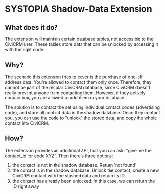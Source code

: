 # SYSTOPIA Shadow-Data Extension

## What does it do?

The extension will maintain certain database tables, not accessible to the CiviCRM user. These tables store data that can be unlocked by accessing it with the right code.

## Why?

The scenario this extension tries to cover is the purchase of one-off address data. You're allowed to contact them only once. Therefore, they cannot be part of the regular CiviCRM database, since CiviCRM doesn't really prevent anyone from contacting them. However, if they actively contact you, you are allowed to add them to your database. 

The solution is to contact the set using individual contact codes (advertising code), and store all contact data in the shadow database. Once they contact you, you can use the code to "unlock" the stored data, and copy the whole contact into CiviCRM.

## How?

The extension provides an additional API, that you can ask: "give me the contact_id for code XYZ". Then there's three options:
1. the contact is not in the shadow database. Return 'not found'
1. the contact is in the shadow database. Unlock the contact, create a new CiviCRM contact with the stashed data and return its ID.
1. the contact has already been unlocked. In this case, we can return the ID right away
